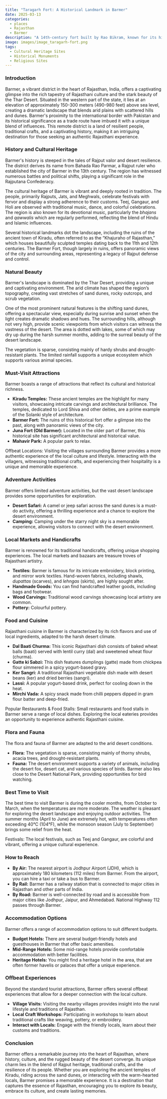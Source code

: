 ```yaml
---
title: "Taragarh Fort: A Historical Landmark in Barmer"
date: 2025-03-13
categories:
  - places
  - Rajasthan
  - Barmer
description: "A 14th-century fort built by Rao Bikram, known for its historical significance and scenic surroundings. It includes palaces and temples within the complex."
image: images/image_taragarh-fort.png
tags: 
  - Cultural Heritage Sites
  - Historical Monuments
  - Religious Sites
---
```



### **Introduction**

Barmer, a vibrant district in the heart of Rajasthan, India, offers a captivating glimpse into the rich tapestry of Rajasthani culture and the stark beauty of the Thar Desert. Situated in the western part of the state, it lies at an elevation of approximately 150-300 meters (490-980 feet) above sea level, creating a dramatic landscape that blends arid plains with scattered hills and dunes. Barmer's proximity to the international border with Pakistan and its historical significance as a trade route have imbued it with a unique blend of influences. This remote district is a land of resilient people, traditional crafts, and a captivating history, making it an intriguing destination for those seeking an authentic Rajasthani experience.

### **History and Cultural Heritage**

Barmer's history is steeped in the tales of Rajput valor and desert resilience. The district derives its name from Bahada Rao Parmar, a Rajput ruler who established the city of Barmer in the 13th century. The region has witnessed numerous battles and political shifts, playing a significant role in the Rajputana Confederacy.



The cultural heritage of Barmer is vibrant and deeply rooted in tradition. The people, primarily Rajputs, Jats, and Meghwals, celebrate festivals with fervor and display a strong adherence to their customs. Teej, Gangaur, and Holi are observed with traditional music, dance, and colorful celebrations. The region is also known for its devotional music, particularly the *bhajans* and *qawwalis* which are regularly performed, reflecting the blend of Hindu and Islamic influences.

Several historical landmarks dot the landscape, including the ruins of the ancient town of Kiradu, often referred to as the “Khajuraho of Rajasthan,” which houses beautifully sculpted temples dating back to the 11th and 12th centuries. The Barmer Fort, though largely in ruins, offers panoramic views of the city and surrounding areas, representing a legacy of Rajput defense and control.

### **Natural Beauty**

Barmer's landscape is dominated by the Thar Desert, providing a unique and captivating environment. The arid climate has shaped the region’s topography, creating vast stretches of sand dunes, rocky outcrops, and scrub vegetation.



One of the most prominent natural features is the shifting sand dunes, offering a spectacular view, especially during sunrise and sunset when the light creates dramatic shadows and hues. The surrounding hills, although not very high, provide scenic viewpoints from which visitors can witness the vastness of the desert. The area is dotted with lakes, some of which may dry up during the harsh summer months, adding to the surreal beauty of the desert landscape.

The vegetation is sparse, consisting mainly of hardy shrubs and drought-resistant plants. The limited rainfall supports a unique ecosystem which supports various animal species.

### **Must-Visit Attractions**

Barmer boasts a range of attractions that reflect its cultural and historical richness.

*   **Kiradu Temples:**  These ancient temples are the highlight for many visitors, showcasing intricate carvings and architectural brilliance. The temples, dedicated to Lord Shiva and other deities, are a prime example of the Solanki style of architecture.
*   **Barmer Fort:** The ruins of this historical fort offer a glimpse into the past, along with panoramic views of the city.
*   **Juna Fort (Old Barmer):** Located in the older part of Barmer, this historical site has significant architectural and historical value.
*   **Mahavir Park:** A popular park to relax.

Offbeat Locations: Visiting the villages surrounding Barmer provides a more authentic experience of the local culture and lifestyle. Interacting with the villagers, witnessing traditional crafts, and experiencing their hospitality is a unique and memorable experience.

### **Adventure Activities**

Barmer offers limited adventure activities, but the vast desert landscape provides some opportunities for exploration.

*   **Desert Safari:** A camel or jeep safari across the sand dunes is a must-do activity, offering a thrilling experience and a chance to explore the desert environment.
*   **Camping:** Camping under the starry night sky is a memorable experience, allowing visitors to connect with the desert environment.

### **Local Markets and Handicrafts**

Barmer is renowned for its traditional handicrafts, offering unique shopping experiences. The local markets and bazaars are treasure troves of Rajasthani artistry.



*   **Textiles:** Barmer is famous for its intricate embroidery, block printing, and mirror work textiles. Hand-woven fabrics, including shawls, *dupattas* (scarves), and *lehngas* (skirts), are highly sought after.
*   **Handmade Goods:** You can find handcrafted leather goods, including bags and footwear.
*   **Wood Carvings:** Traditional wood carvings showcasing local artistry are common.
*   **Pottery:** Colourful pottery.

### **Food and Cuisine**

Rajasthani cuisine in Barmer is characterized by its rich flavors and use of local ingredients, adapted to the harsh desert climate.

*   **Dal Baati Churma:** This iconic Rajasthani dish consists of baked wheat balls (baati) served with lentil curry (dal) and sweetened wheat flour (churma).
*   **Gatte ki Sabzi:** This dish features dumplings (gatte) made from chickpea flour simmered in a spicy yogurt-based gravy.
*   **Ker Sangri:** A traditional Rajasthani vegetable dish made with desert beans (ker) and dried berries (sangri).
*   **Lassi:** A popular yogurt-based drink, perfect for cooling down in the heat.
*   **Mirchi Vada:** A spicy snack made from chilli peppers dipped in gram flour batter and deep-fried.

Popular Restaurants & Food Stalls: Small restaurants and food stalls in Barmer serve a range of local dishes. Exploring the local eateries provides an opportunity to experience authentic Rajasthani cuisine.

### **Flora and Fauna**

The flora and fauna of Barmer are adapted to the arid desert conditions.

*   **Flora:** The vegetation is sparse, consisting mainly of thorny shrubs, acacia trees, and drought-resistant plants.
*   **Fauna:** The desert environment supports a variety of animals, including the desert fox, desert cat, and various species of birds. Barmer also lies close to the Desert National Park, providing opportunities for bird watching.

### **Best Time to Visit**

The best time to visit Barmer is during the cooler months, from October to March, when the temperatures are more moderate. The weather is pleasant for exploring the desert landscape and enjoying outdoor activities. The summer months (April to June) are extremely hot, with temperatures often exceeding 40°C (104°F), while the monsoon season (July to September) brings some relief from the heat.

Festivals: The local festivals, such as Teej and Gangaur, are colorful and vibrant, offering a unique cultural experience.

### **How to Reach**

*   **By Air:** The nearest airport is Jodhpur Airport (JDH), which is approximately 180 kilometers (112 miles) from Barmer. From the airport, you can hire a taxi or take a bus to Barmer.
*   **By Rail:** Barmer has a railway station that is connected to major cities in Rajasthan and other parts of India.
*   **By Road:** Barmer is well-connected by road and is accessible from major cities like Jodhpur, Jaipur, and Ahmedabad. National Highway 112 passes through Barmer.

### **Accommodation Options**

Barmer offers a range of accommodation options to suit different budgets.

*   **Budget Hotels:** There are several budget-friendly hotels and guesthouses in Barmer that offer basic amenities.
*   **Mid-Range Hotels:** Some mid-range hotels provide comfortable accommodation with better facilities.
*   **Heritage Hotels:** You might find a heritage hotel in the area, that are often former havelis or palaces that offer a unique experience.

### **Offbeat Experiences**

Beyond the standard tourist attractions, Barmer offers several offbeat experiences that allow for a deeper connection with the local culture.

*   **Village Visits:** Visiting the nearby villages provides insight into the rural lifestyle and traditions of Rajasthan.
*   **Local Craft Workshops:** Participating in workshops to learn about traditional crafts like weaving, pottery, or embroidery.
*   **Interact with Locals:** Engage with the friendly locals, learn about their customs and traditions.

### **Conclusion**

Barmer offers a remarkable journey into the heart of Rajasthan, where history, culture, and the rugged beauty of the desert converge. Its unique charm lies in the blend of Rajput heritage, traditional crafts, and the resilience of its people. Whether you are exploring the ancient temples of Kiradu, riding across the sand dunes, or interacting with the warm-hearted locals, Barmer promises a memorable experience. It is a destination that captures the essence of Rajasthan, encouraging you to explore its beauty, embrace its culture, and create lasting memories.


